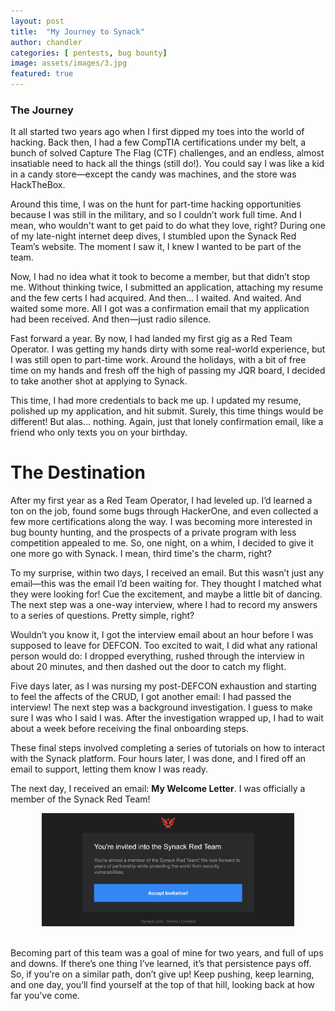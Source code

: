 ```yaml
---
layout: post
title:  "My Journey to Synack"
author: chandler
categories: [ pentests, bug bounty]
image: assets/images/3.jpg
featured: true
---
```



### The Journey

It all started two years ago when I first dipped my toes into the world of hacking. Back then, I had a few CompTIA certifications under my belt, a bunch of solved Capture The Flag (CTF) challenges, and an endless, almost insatiable need to hack all the things (still do!). You could say I was like a kid in a candy store—except the candy was machines, and the store was HackTheBox.

Around this time, I was on the hunt for part-time hacking opportunities because I was still in the military, and so I couldn’t work full time. And I mean, who wouldn't want to get paid to do what they love, right? During one of my late-night internet deep dives, I stumbled upon the Synack Red Team’s website. The moment I saw it, I knew I wanted to be part of the team.

Now, I had no idea what it took to become a member, but that didn’t stop me. Without thinking twice, I submitted an application, attaching my resume and the few certs I had acquired. And then… I waited. And waited. And waited some more. All I got was a confirmation email that my application had been received. And then—just radio silence.

Fast forward a year. By now, I had landed my first gig as a Red Team Operator. I was getting my hands dirty with some real-world experience, but I was still open to part-time work. Around the holidays, with a bit of free time on my hands and fresh off the high of passing my JQR board, I decided to take another shot at applying to Synack.

This time, I had more credentials to back me up. I updated my resume, polished up my application, and hit submit. Surely, this time things would be different! But alas… nothing. Again, just that lonely confirmation email, like a friend who only texts you on your birthday.

# The Destination

After my first year as a Red Team Operator, I had leveled up. I’d learned a ton on the job, found some bugs through HackerOne, and even collected a few more certifications along the way. I was becoming more interested in bug bounty hunting, and the prospects of a private program with less competition appealed to me. So, one night, on a whim, I decided to give it one more go with Synack. I mean, third time's the charm, right? 

To my surprise, within two days, I received an email. But this wasn’t just any email—this was the email I’d been waiting for. They thought I matched what they were looking for! Cue the excitement, and maybe a little bit of dancing. The next step was a one-way interview, where I had to record my answers to a series of questions. Pretty simple, right?

Wouldn’t you know it, I got the interview email about an hour before I was supposed to leave for DEFCON. Too excited to wait, I did what any rational person would do: I dropped everything, rushed through the interview in about 20 minutes, and then dashed out the door to catch my flight.

Five days later, as I was nursing my post-DEFCON exhaustion and starting to feel the affects of the CRUD, I got another email: I had passed the interview! The next step was a background investigation. I guess to make sure I was who I said I was. After the investigation wrapped up, I had to wait about a week before receiving the final onboarding steps.

These final steps involved completing a series of tutorials on how to interact with the Synack platform. Four hours later, I was done, and I fired off an email to support, letting them know I was ready.

The next day, I received an email: <b>My Welcome Letter</b>. I was officially a member of the Synack Red Team!
<p align="center">
  <img src="../assets/images/invitation.png" alt="synack-invitation" title="Synack Invitation" width="80%" />
</p>
<br>
Becoming part of this team was a goal of mine for two years, and full of ups and downs. If there’s one thing I’ve learned, it’s that persistence pays off. So, if you’re on a similar path, don’t give up! Keep pushing, keep learning, and one day, you’ll find yourself at the top of that hill, looking back at how far you’ve come.



